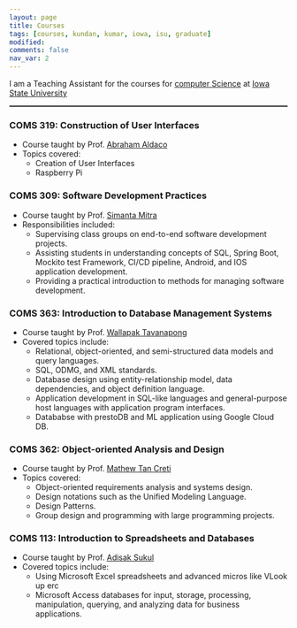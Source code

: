 ```yaml
---
layout: page
title: Courses
tags: [courses, kundan, kumar, iowa, isu, graduate]
modified:
comments: false
nav_var: 2
---
```


<!-- #### Courses Taught as Teaching Assistant -->
I am a Teaching Assistant for the courses for [computer Science](https://cs.iastate.edu/) at [Iowa State University](https://www.iastate.edu/) 

<hr style="border: 1px solid gray">

### COMS 319: Construction of User Interfaces
- Course taught by Prof. [Abraham Aldaco](https://www.cs.iastate.edu/people/abraham-aldaco)
- Topics covered:
  - Creation of User Interfaces
  - Raspberry Pi

### COMS 309: Software Development Practices
- Course taught by Prof. [Simanta Mitra](https://www.cs.iastate.edu/people/simanta-mitra)
- Responsibilities included:
  - Supervising class groups on end-to-end software development projects.
  - Assisting students in understanding concepts of SQL, Spring Boot, Mockito test Framework, CI/CD pipeline, Android, and IOS application development.
  - Providing a practical introduction to methods for managing software development.

### COMS 363: Introduction to Database Management Systems
- Course taught by Prof. [Wallapak Tavanapong](https://www.cs.iastate.edu/tavanapo)
- Covered topics include:
  - Relational, object-oriented, and semi-structured data models and query languages.
  - SQL, ODMG, and XML standards.
  - Database design using entity-relationship model, data dependencies, and object definition language.
  - Application development in SQL-like languages and general-purpose host languages with application program interfaces.
  - Datababse with prestoDB and ML application using Google Cloud DB.

### COMS 362: Object-oriented Analysis and Design
- Course taught by Prof. [Mathew Tan Creti](https://www.cs.iastate.edu/people/matthew-tan-creti)
- Topics covered:
  - Object-oriented requirements analysis and systems design.
  - Design notations such as the Unified Modeling Language.
  - Design Patterns.
  - Group design and programming with large programming projects.

### COMS 113: Introduction to Spreadsheets and Databases
- Course taught by Prof. [Adisak Sukul](https://www.cs.iastate.edu/adisak)
- Covered topics include:
  - Using Microsoft Excel spreadsheets and advanced micros like VLook up erc
  - Microsoft Access databases for input, storage, processing, manipulation, querying, and analyzing data for business applications.